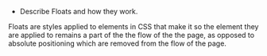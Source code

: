 * Describe Floats and how they work.

Floats are styles applied to elements in CSS that make it so the element they are applied to remains a part of the the flow of the the page, as opposed to absolute positioning which are removed from the flow of the page.